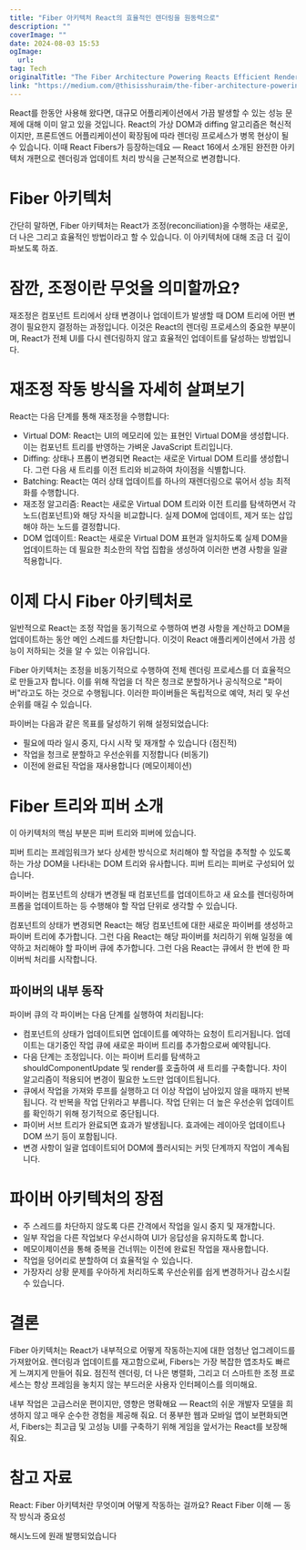 ```yaml
---
title: "Fiber 아키텍처 React의 효율적인 렌더링을 원동력으로"
description: ""
coverImage: ""
date: 2024-08-03 15:53
ogImage: 
  url: 
tag: Tech
originalTitle: "The Fiber Architecture Powering Reacts Efficient Rendering"
link: "https://medium.com/@thisisshuraim/the-fiber-architecture-powering-reacts-efficient-rendering-812e931b5fa1"
---
```




React를 한동안 사용해 왔다면, 대규모 어플리케이션에서 가끔 발생할 수 있는 성능 문제에 대해 이미 알고 있을 것입니다. React의 가상 DOM과 diffing 알고리즘은 혁신적이지만, 프론트엔드 어플리케이션이 확장됨에 따라 렌더링 프로세스가 병목 현상이 될 수 있습니다. 이때 React Fibers가 등장하는데요 — React 16에서 소개된 완전한 아키텍처 개편으로 렌더링과 업데이트 처리 방식을 근본적으로 변경합니다.

# Fiber 아키텍처

간단히 말하면, Fiber 아키텍처는 React가 조정(reconciliation)을 수행하는 새로운, 더 나은 그리고 효율적인 방법이라고 할 수 있습니다. 이 아키텍처에 대해 조금 더 깊이 파보도록 하죠.

# 잠깐, 조정이란 무엇을 의미할까요?

<div class="content-ad"></div>

재조정은 컴포넌트 트리에서 상태 변경이나 업데이트가 발생할 때 DOM 트리에 어떤 변경이 필요한지 결정하는 과정입니다. 이것은 React의 렌더링 프로세스의 중요한 부분이며, React가 전체 UI를 다시 렌더링하지 않고 효율적인 업데이트를 달성하는 방법입니다.

# 재조정 작동 방식을 자세히 살펴보기

React는 다음 단계를 통해 재조정을 수행합니다:

- Virtual DOM: React는 UI의 메모리에 있는 표현인 Virtual DOM을 생성합니다. 이는 컴포넌트 트리를 반영하는 가벼운 JavaScript 트리입니다.
- Diffing: 상태나 프롭이 변경되면 React는 새로운 Virtual DOM 트리를 생성합니다. 그런 다음 새 트리를 이전 트리와 비교하여 차이점을 식별합니다.
- Batching: React는 여러 상태 업데이트를 하나의 재렌더링으로 묶어서 성능 최적화를 수행합니다.
- 재조정 알고리즘: React는 새로운 Virtual DOM 트리와 이전 트리를 탐색하면서 각 노드(컴포넌트)와 해당 자식을 비교합니다. 실제 DOM에 업데이트, 제거 또는 삽입해야 하는 노드를 결정합니다.
- DOM 업데이트: React는 새로운 Virtual DOM 표현과 일치하도록 실제 DOM을 업데이트하는 데 필요한 최소한의 작업 집합을 생성하여 이러한 변경 사항을 일괄 적용합니다.

<div class="content-ad"></div>

# 이제 다시 Fiber 아키텍처로

일반적으로 React는 조정 작업을 동기적으로 수행하여 변경 사항을 계산하고 DOM을 업데이트하는 동안 메인 스레드를 차단합니다. 이것이 React 애플리케이션에서 가끔 성능이 저하되는 것을 알 수 있는 이유입니다.

Fiber 아키텍처는 조정을 비동기적으로 수행하여 전체 렌더링 프로세스를 더 효율적으로 만들고자 합니다. 이를 위해 작업을 더 작은 청크로 분할하거나 공식적으로 "파이버"라고도 하는 것으로 수행됩니다. 이러한 파이버들은 독립적으로 예약, 처리 및 우선순위를 매길 수 있습니다.

파이버는 다음과 같은 목표를 달성하기 위해 설정되었습니다:

<div class="content-ad"></div>

- 필요에 따라 일시 중지, 다시 시작 및 재개할 수 있습니다 (점진적)
- 작업을 청크로 분할하고 우선순위를 지정합니다 (비동기)
- 이전에 완료된 작업을 재사용합니다 (메모이제이션)

# Fiber 트리와 피버 소개

이 아키텍처의 핵심 부분은 피버 트리와 피버에 있습니다.

피버 트리는 프레임워크가 보다 상세한 방식으로 처리해야 할 작업을 추적할 수 있도록 하는 가상 DOM을 나타내는 DOM 트리와 유사합니다. 피버 트리는 피버로 구성되어 있습니다.

<div class="content-ad"></div>

파이버는 컴포넌트의 상태가 변경될 때 컴포넌트를 업데이트하고 새 요소를 렌더링하며 프롭을 업데이트하는 등 수행해야 할 작업 단위로 생각할 수 있습니다.

컴포넌트의 상태가 변경되면 React는 해당 컴포넌트에 대한 새로운 파이버를 생성하고 파이버 트리에 추가합니다. 그런 다음 React는 해당 파이버를 처리하기 위해 일정을 예약하고 처리해야 할 파이버 큐에 추가합니다. 그런 다음 React는 큐에서 한 번에 한 파이버씩 처리를 시작합니다.

## 파이버의 내부 동작

파이버 큐의 각 파이버는 다음 단계를 실행하여 처리됩니다:

<div class="content-ad"></div>

- 컴포넌트의 상태가 업데이트되면 업데이트를 예약하는 요청이 트리거됩니다. 업데이트는 대기중인 작업 큐에 새로운 파이버 트리를 추가함으로써 예약됩니다.
- 다음 단계는 조정입니다. 이는 파이버 트리를 탐색하고 shouldComponentUpdate 및 render를 호출하여 새 트리를 구축합니다. 차이 알고리즘이 적용되어 변경이 필요한 노드만 업데이트됩니다.
- 큐에서 작업을 가져와 루프를 실행하고 더 이상 작업이 남아있지 않을 때까지 반복됩니다. 각 반복을 작업 단위라고 부릅니다. 작업 단위는 더 높은 우선순위 업데이트를 확인하기 위해 정기적으로 중단됩니다.
- 파이버 서브 트리가 완료되면 효과가 발생됩니다. 효과에는 레이아웃 업데이트나 DOM 쓰기 등이 포함됩니다.
- 변경 사항이 일괄 업데이트되어 DOM에 플러시되는 커밋 단계까지 작업이 계속됩니다.

# 파이버 아키텍처의 장점

- 주 스레드를 차단하지 않도록 다른 간격에서 작업을 일시 중지 및 재개합니다.
- 일부 작업을 다른 작업보다 우선시하여 UI가 응답성을 유지하도록 합니다.
- 메모이제이션을 통해 중복을 건너뛰는 이전에 완료된 작업을 재사용합니다.
- 작업을 덩어리로 분할하여 더 효율적일 수 있습니다.
- 가장자리 상황 문제를 우아하게 처리하도록 우선순위를 쉽게 변경하거나 감소시킬 수 있습니다.

# 결론

<div class="content-ad"></div>

Fiber 아키텍처는 React가 내부적으로 어떻게 작동하는지에 대한 엄청난 업그레이드를 가져왔어요. 렌더링과 업데이트를 재고함으로써, Fibers는 가장 복잡한 앱조차도 빠르게 느껴지게 만들어 줘요. 점진적 렌더링, 더 나은 병렬화, 그리고 더 스마트한 조정 프로세스는 항상 프레임을 놓치지 않는 부드러운 사용자 인터페이스를 의미해요.

내부 작업은 고급스러운 편이지만, 영향은 명확해요 — React의 쉬운 개발자 모델을 희생하지 않고 매우 순수한 경험을 제공해 줘요. 더 풍부한 웹과 모바일 앱이 보편화되면서, Fibers는 최고급 및 고성능 UI를 구축하기 위해 게임을 앞서가는 React를 보장해 줘요.

# 참고 자료

React: Fiber 아키텍처란 무엇이며 어떻게 작동하는 걸까요?
React Fiber 이해 — 동작 방식과 중요성

<div class="content-ad"></div>

해시노드에 원래 발행되었습니다
